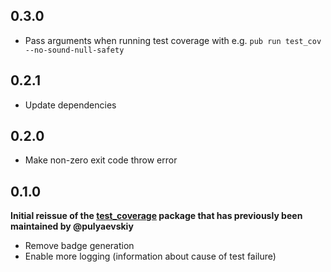 ## 0.3.0

* Pass arguments when running test coverage with e.g. `pub run test_cov --no-sound-null-safety`

## 0.2.1

* Update dependencies

## 0.2.0

* Make non-zero exit code throw error

## 0.1.0

**Initial reissue of the [test_coverage](https://github.com/pulyaevskiy/test-coverage) package that has previously been maintained by @pulyaevskiy**

* Remove badge generation
* Enable more logging (information about cause of test failure)

